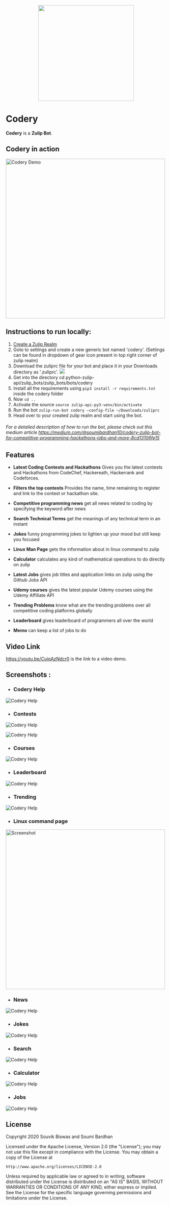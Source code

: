 <p align="center">
  <img width="300" src="https://github.com/Soumi7/codery/blob/master/Assets/codery_logo.png">
</p>

# Codery

**Codery** is a **Zulip Bot**.

## Codery in action

<img src="https://github.com/Soumi7/codery/blob/master/Assets/codery_demo.gif" height="500" alt="Codery Demo"/>

## Instructions to run locally:

1. [Create a Zulip Realm](https://zulip.com/create_realm/)
2. Goto to settings and create a new generic bot named 'codery'. (Settings can be found in dropdown of gear icon present in top right corner of zulip realm)
3. Download the zuliprc file for your bot and place it in your Downloads directory as '.zuliprc'.
![](./images/instructions.png)  
4. Get into the directory cd python-zulip-api/zulip_bots/zulip_bots/bots/codery
5. Install all the requirements using ``` pip3 install -r requirements.txt ```  inside the codery folder
6. Now ```cd ..```
7. Activate the source ```source zulip-api-py3-venv/bin/activate```
8. Run the bot ```zulip-run-bot codery —config-file ~/Downloads/zuliprc```
9. Head over to your created zulip realm and start using the bot.

###### For a detailed description of how to run the bot, please check out this medium article https://medium.com/@soumibardhan10/codery-zulip-bot-for-competitive-programming-hackathons-jobs-and-more-8cd13106fe15

## Features

- **Latest Coding Contests and Hackathons** Gives you the latest contests and Hackathons from CodeChef, Hackereath, Hackerrank and Codeforces. 

- **Filters the top contests** Provides the name, time remaining to register and link to the contest or hackathon site.

- **Competitive programming news** get all news related to coding by specifying the keyword after news

- **Search Technical Terms** get the meanings of any technical term in an instant

- **Jokes** funny programming jokes to lighten up your mood but still keep you focused

- **Linux Man Page** gets the information about in linux command to zulip

- **Calculator** calculates any kind of mathematical operations to do directly on zulip

- **Latest Jobs** gives job titles and application links on zulip using the Github Jobs API

- **Udemy courses** gives the latest popular Udemy courses using the Udemy Affiliate API

- **Trending Problems** know what are the trending problems over all competitive coding platforms globally

- **Leaderboard** gives leaderboard of programmers all over the world

- **Memo** can keep a list of jobs to do


## Video Link

https://youtu.be/CujqAzNdcr0 is the link to a video demo.


## Screenshots :

-  ### **Codery Help**

![Codery Help](https://github.com/Soumi7/codery/blob/master/Assets/s_help.png)

- ### **Contests** 

![Codery Help](https://github.com/Soumi7/codery/blob/master/Assets/s_contests.png)

![Codery Help](https://github.com/Soumi7/codery/blob/master/Assets/s_contests_2.png)

- ### **Courses** 

![Codery Help](https://github.com/Soumi7/codery/blob/master/Assets/s_courses.png)

- ### **Leaderboard** 

![Codery Help](https://github.com/Soumi7/codery/blob/master/Assets/s_leaderboard.png)

- ### **Trending** 

![Codery Help](https://github.com/Soumi7/codery/blob/master/Assets/s_trending.png)

- ### **Linux command page** 
<img src="https://github.com/Soumi7/codery/blob/master/Assets/man1.png" height="500" alt="Screenshot"/>


- ### **News** 

![Codery Help](https://github.com/Soumi7/codery/blob/master/Assets/s_news.png)

- ### **Jokes**

![Codery Help](https://github.com/Soumi7/codery/blob/master/Assets/s_jokes.png)

- ### **Search**

![Codery Help](https://github.com/Soumi7/codery/blob/master/Assets/s_dictionary.png)

- ### **Calculator**

![Codery Help](https://github.com/Soumi7/codery/blob/master/Assets/s_calculator.png)

- ### **Jobs**

![Codery Help](https://github.com/Soumi7/codery/blob/master/Assets/s_jobs.png)

## License

Copyright 2020 Souvik Biswas and Soumi Bardhan

Licensed under the Apache License, Version 2.0 (the "License");
you may not use this file except in compliance with the License.
You may obtain a copy of the License at

    http://www.apache.org/licenses/LICENSE-2.0

Unless required by applicable law or agreed to in writing, software
distributed under the License is distributed on an "AS IS" BASIS,
WITHOUT WARRANTIES OR CONDITIONS OF ANY KIND, either express or implied.
See the License for the specific language governing permissions and
limitations under the License.
